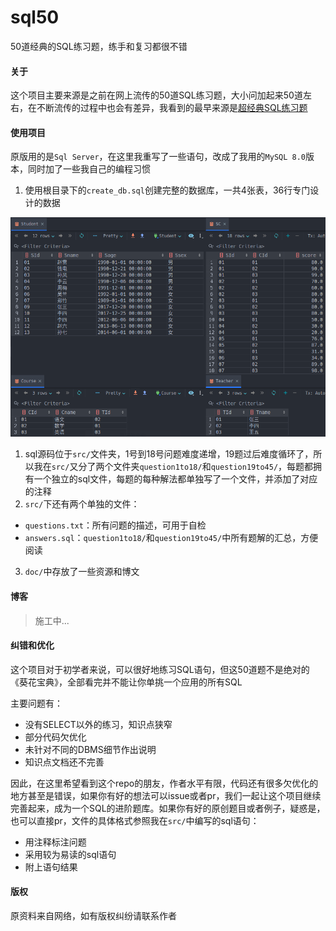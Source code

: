 # sql50
50道经典的SQL练习题，练手和复习都很不错

#### 关于

这个项目主要来源是之前在网上流传的50道SQL练习题，大小问加起来50道左右，在不断流传的过程中也会有差异，我看到的最早来源是[超经典SQL练习题](https://blog.csdn.net/flycat296/article/details/63681089)

#### 使用项目

原版用的是```Sql Server```，在这里我重写了一些语句，改成了我用的```MySQL 8.0```版本，同时加了一些我自己的编程习惯

1. 使用根目录下的```create_db.sql```创建完整的数据库，一共4张表，36行专门设计的数据

![db_data](db_data.png)

1. sql源码位于```src/```文件夹，1号到18号问题难度递增，19题过后难度循环了，所以我在```src/```又分了两个文件夹```question1to18/```和```question19to45/```，每题都拥有一个独立的sql文件，每题的每种解法都单独写了一个文件，并添加了对应的注释
2. ```src/```下还有两个单独的文件：

- ```questions.txt```：所有问题的描述，可用于自检
- ```answers.sql```：```question1to18/```和```question19to45/```中所有题解的汇总，方便阅读

3. ```doc/```中存放了一些资源和博文
#### 博客

> 施工中...

#### 纠错和优化

这个项目对于初学者来说，可以很好地练习SQL语句，但这50道题不是绝对的《葵花宝典》，全部看完并不能让你单挑一个应用的所有SQL

主要问题有：

- 没有SELECT以外的练习，知识点狭窄
- 部分代码欠优化
- 未针对不同的DBMS细节作出说明
- 知识点文档还不完善

因此，在这里希望看到这个repo的朋友，作者水平有限，代码还有很多欠优化的地方甚至是错误，如果你有好的想法可以issue或者pr，我们一起让这个项目继续完善起来，成为一个SQL的进阶题库。如果你有好的原创题目或者例子，疑惑是，也可以直接pr，文件的具体格式参照我在```src/```中编写的sql语句：

- 用注释标注问题
- 采用较为易读的sql语句
- 附上语句结果

#### 版权

原资料来自网络，如有版权纠纷请联系作者

